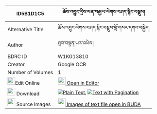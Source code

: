 |ID5B1D1C5|ཆོས་འབྱུང་དྲིས་ལན་བརྒྱ་པ་ལེགས་བཤད་སྙིང་བསྡུས། 
| --- | --- 
|Alternative Title |ཆོས་འབྱུང་ལེགས་བཤད་སྙིང་བསྡུས་བློ་གསར་དགའ་བསྐྱེད།
|Author| ཐུབ་བསྟན་ཡར་འཕེལ།
|BDRC ID | W1KG13810
|Creator | Google OCR
|Number of Volumes| 1
|<img width="25" src="https://img.icons8.com/color/25/000000/edit-property.png">Edit Online| [<img width="25" src="https://avatars.githubusercontent.com/u/45091458?s=200&v=4"> Open in Editor](http://editor.openpecha.org/ID5B1D1C5)
|<img width="25" src="https://img.icons8.com/fluent/48/000000/download-2.png"/>  Download | [![](https://img.icons8.com/color/20/000000/txt.png)Plain Text](https://github.com/Openpecha/ID5B1D1C5/releases/download/v1/chojung_drilen_gyapa_lekshe_ny_plain_ID5B1D1C5.zip), [![](https://img.icons8.com/color/20/000000/txt.png)Text with Pagination](https://github.com/Openpecha/ID5B1D1C5/releases/download/v1/chojung_drilen_gyapa_lekshe_ny_pages_ID5B1D1C5.zip)
|<img width="25" src="https://img.icons8.com/plasticine/100/000000/pictures-folder.png"/>  Source Images | [<img width="25" src="https://library.bdrc.io/icons/BUDA-small.svg"> Images of text file open in BUDA](https://library.bdrc.io/show/bdr:W1KG13810)
